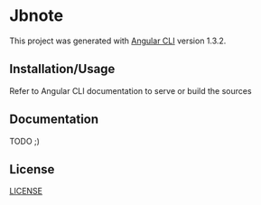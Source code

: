 # Jbnote

This project was generated with [Angular CLI](https://github.com/angular/angular-cli) version 1.3.2.

## Installation/Usage

Refer to Angular CLI documentation to serve or build the sources

## Documentation

TODO ;)

## License

[LICENSE](https://github.com/jbouzekri/jbnote)
